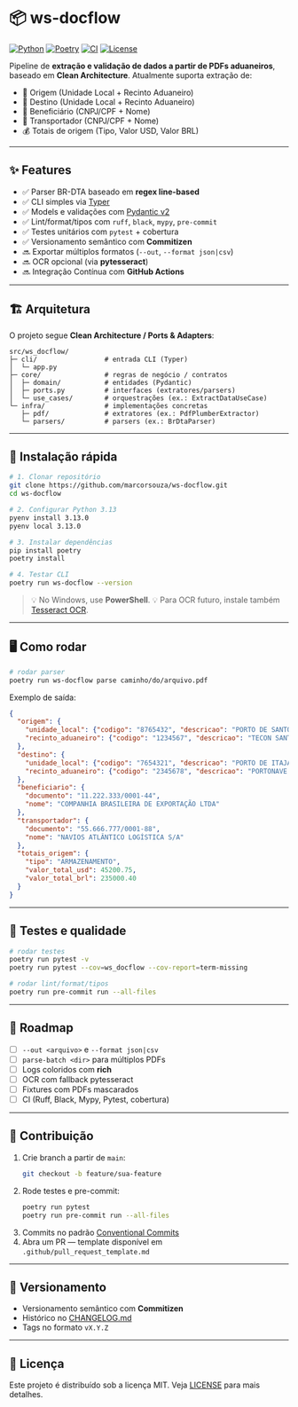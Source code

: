 # 📦 ws-docflow

[![Python](https://img.shields.io/badge/python-3.13+-blue.svg)](https://www.python.org/)
[![Poetry](https://img.shields.io/badge/Poetry-managed-informational)](https://python-poetry.org/)
[![CI](https://img.shields.io/github/actions/workflow/status/marcorsouza/ws-docflow/ci.yml?label=CI)](https://github.com/marcorsouza/ws-docflow/actions)
[![License](https://img.shields.io/badge/license-MIT-green.svg)](LICENSE)

Pipeline de **extração e validação de dados a partir de PDFs aduaneiros**, baseado em **Clean Architecture**.
Atualmente suporta extração de:

- 📍 Origem (Unidade Local + Recinto Aduaneiro)
- 🎯 Destino (Unidade Local + Recinto Aduaneiro)
- 🏢 Beneficiário (CNPJ/CPF + Nome)
- 🚢 Transportador (CNPJ/CPF + Nome)
- 💰 Totais de origem (Tipo, Valor USD, Valor BRL)

---

## ✨ Features

- ✅ Parser BR-DTA baseado em **regex line-based**
- ✅ CLI simples via [Typer](https://typer.tiangolo.com/)
- ✅ Models e validações com [Pydantic v2](https://docs.pydantic.dev/)
- ✅ Lint/format/tipos com `ruff`, `black`, `mypy`, `pre-commit`
- ✅ Testes unitários com `pytest` + cobertura
- ✅ Versionamento semântico com **Commitizen**
- 🔜 Exportar múltiplos formatos (`--out`, `--format json|csv`)
- 🔜 OCR opcional (via **pytesseract**)
- 🔜 Integração Contínua com **GitHub Actions**

---

## 🏗 Arquitetura

O projeto segue **Clean Architecture / Ports & Adapters**:

```
src/ws_docflow/
├─ cli/                 # entrada CLI (Typer)
│  └─ app.py
├─ core/                # regras de negócio / contratos
│  ├─ domain/           # entidades (Pydantic)
│  ├─ ports.py          # interfaces (extratores/parsers)
│  └─ use_cases/        # orquestrações (ex.: ExtractDataUseCase)
└─ infra/               # implementações concretas
   ├─ pdf/              # extratores (ex.: PdfPlumberExtractor)
   └─ parsers/          # parsers (ex.: BrDtaParser)
```

---

## 🚀 Instalação rápida

```bash
# 1. Clonar repositório
git clone https://github.com/marcorsouza/ws-docflow.git
cd ws-docflow

# 2. Configurar Python 3.13
pyenv install 3.13.0
pyenv local 3.13.0

# 3. Instalar dependências
pip install poetry
poetry install

# 4. Testar CLI
poetry run ws-docflow --version
```

> 💡 No Windows, use **PowerShell**.
> 💡 Para OCR futuro, instale também [Tesseract OCR](https://github.com/UB-Mannheim/tesseract/wiki).

---

## 🖥️ Como rodar

```bash
# rodar parser
poetry run ws-docflow parse caminho/do/arquivo.pdf
```

Exemplo de saída:

```json
{
  "origem": {
    "unidade_local": {"codigo": "8765432", "descricao": "PORTO DE SANTOS"},
    "recinto_aduaneiro": {"codigo": "1234567", "descricao": "TECON SANTOS TERMINAL DE CONTÊINERES"}
  },
  "destino": {
    "unidade_local": {"codigo": "7654321", "descricao": "PORTO DE ITAJAÍ"},
    "recinto_aduaneiro": {"codigo": "2345678", "descricao": "PORTONAVE TERMINAL DE NAVEGANTES"}
  },
  "beneficiario": {
    "documento": "11.222.333/0001-44",
    "nome": "COMPANHIA BRASILEIRA DE EXPORTAÇÃO LTDA"
  },
  "transportador": {
    "documento": "55.666.777/0001-88",
    "nome": "NAVIOS ATLÂNTICO LOGÍSTICA S/A"
  },
  "totais_origem": {
    "tipo": "ARMAZENAMENTO",
    "valor_total_usd": 45200.75,
    "valor_total_brl": 235000.40
  }
}
```

---

## 🧪 Testes e qualidade

```bash
# rodar testes
poetry run pytest -v
poetry run pytest --cov=ws_docflow --cov-report=term-missing

# rodar lint/format/tipos
poetry run pre-commit run --all-files
```

---

## 📌 Roadmap

- [ ] `--out <arquivo>` e `--format json|csv`
- [ ] `parse-batch <dir>` para múltiplos PDFs
- [ ] Logs coloridos com **rich**
- [ ] OCR com fallback pytesseract
- [ ] Fixtures com PDFs mascarados
- [ ] CI (Ruff, Black, Mypy, Pytest, cobertura)

---

## 🔗 Contribuição

1. Crie branch a partir de `main`:
   ```bash
   git checkout -b feature/sua-feature
   ```
2. Rode testes e pre-commit:
   ```bash
   poetry run pytest
   poetry run pre-commit run --all-files
   ```
3. Commits no padrão [Conventional Commits](https://www.conventionalcommits.org/)
4. Abra um PR — template disponível em `.github/pull_request_template.md`

---

## 📜 Versionamento

- Versionamento semântico com **Commitizen**
- Histórico no [CHANGELOG.md](CHANGELOG.md)
- Tags no formato `vX.Y.Z`

---

## 📄 Licença

Este projeto é distribuído sob a licença MIT.
Veja [LICENSE](LICENSE) para mais detalhes.
